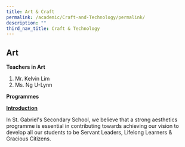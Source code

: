 ```yaml
---
title: Art & Craft
permalink: /academic/Craft-and-Technology/permalink/
description: ""
third_nav_title: Craft & Technology
---
```

## Art 

**Teachers in Art**

1.  Mr. Kelvin Lim
2.  Ms. Ng U-Lynn

 
**Programmes**  

**<u>Introduction</u>**

  

In St. Gabriel's Secondary School, we believe that a strong aesthetics programme is essential in contributing towards achieving our vision to develop all our students to be Servant Leaders, Lifelong Learners & Gracious Citizens.
